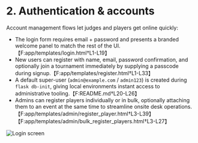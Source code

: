 # 2. Authentication & accounts

Account management flows let judges and players get online quickly:

* The login form requires email + password and presents a branded welcome panel to match the rest of the UI.【F:app/templates/login.html†L1-L19】
* New users can register with name, email, password confirmation, and optionally join a tournament immediately by supplying a passcode during signup.【F:app/templates/register.html†L1-L33】
* A default super-user (`admin@example.com` / `admin123`) is created during `flask db-init`, giving local environments instant access to administrative tooling.【F:README.md†L20-L26】
* Admins can register players individually or in bulk, optionally attaching them to an event at the same time to streamline onsite desk operations.【F:app/templates/admin/register_player.html†L3-L39】【F:app/templates/admin/bulk_register_players.html†L3-L27】

![Login screen](browser:/invocations/putorxrg/artifacts/artifacts/wiki-login.png)
